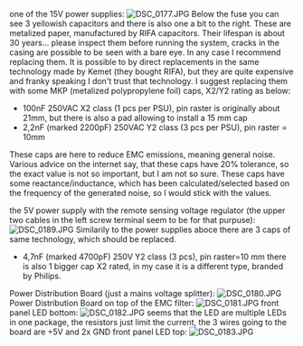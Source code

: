 one of the 15V power supplies:
![DSC_0177.JPG](DSC_0177.JPG)
Below the fuse you can see 3 yellowish capacitors and there is also one a bit to the right. These are metalized paper, manufactured by RIFA capacitors. Their lifespan is about 30 years... please inspect them before running the system, cracks in the casing are possible to be seen with a bare eye. In any case I recommend replacing them. It is possible to by direct replacements in the same technology made by Kemet (they bought RIFA), but they are quite expensive and franky speaking I don't trust that technology. I suggest replacing them with some MKP (metalized polypropylene foil) caps, X2/Y2 rating as below:
* 100nF 250VAC X2 class (1 pcs per PSU), pin raster is originally about 21mm, but there is also a pad allowing to install a 15 mm cap
* 2,2nF (marked 2200pF) 250VAC Y2 class (3 pcs per PSU), pin raster = 10mm

These caps are here to reduce EMC emissions, meaning general noise. Various advice on the internet say, that these caps have 20% tolerance, so the exact value is not so important, but I am not so sure. These caps have some reactance/inductance, which has been calculated/selected based on the frequency of the generated noise, so I would stick with the values.

the 5V power supply with the remote sensing voltage regulator (the upper two cables in the left screw terminal seem to be for that purpuse):
![DSC_0189.JPG](DSC_0189.JPG)
Similarily to the power supplies aboce there are 3 caps of same technology, which should be replaced.
* 4,7nF (marked 4700pF) 250V Y2 class (3 pcs), pin raster=10 mm
there is also 1 bigger cap X2 rated, in my case it is a different type, branded by Philips.

Power Distribution Board (just a mains voltage splitter):
![DSC_0180.JPG](DSC_0180.JPG)
Power Distribution Board on top of the EMC filter:
![DSC_0181.JPG](DSC_0181.JPG)
front panel LED bottom:
![DSC_0182.JPG](DSC_0182.JPG)
seems that the LED are multiple LEDs in one package, the resistors just limit the current, the 3 wires going to the board are +5V and 2x GND
front panel LED top:
![DSC_0183.JPG](DSC_0183.JPG)
